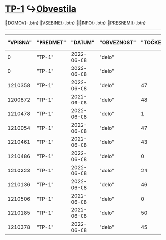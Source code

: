 # [TP-1](../index.md) ↪[Obvestila](./index.md) 

[🏡DOMOV](../index.md){: .btn}
[📝VSEBINE](../Vsebine/index.md){: .btn}
[👨‍🎓INFO](../info.md){: .btn}
[💾PRESNEMI](../Presnemi/index.md){: .btn}

---
 
| "VPISNA" | "PREDMET" | "DATUM" | "OBVEZNOST" | "TOČKE" | "OCENA [%]" | "Komentar" | "V01" | "V02" | "V03" | "V04" | "V05" |
|------|------|------|------|------|------|------|------|------|------|------|------|
| 0 | "TP-1" | 2022-06-08 | "delo" |  |  | "kriteriji" | "rok" | "oblk" | "zhtv" | "pglb" | "nZnj" |
| 0 | "TP-1" | 2022-06-08 | "delo" |  |  | "Max %" | 10 | 10 | 10 | 10 | 10 |
| 1210358 | "TP-1" | 2022-06-08 | "delo" | 47 | 94% |  | 10 | 8 | 9 | 10 | 10 |
| 1200872 | "TP-1" | 2022-06-08 | "delo" | 48 | 96% |  | 9 | 10 | 10 | 9 | 10 |
| 1210478 | "TP-1" | 2022-06-08 | "delo" | 1 | 2% |  | 1 |  |  |  |  |
| 1210054 | "TP-1" | 2022-06-08 | "delo" | 47 | 94% |  | 9 | 9 | 9 | 10 | 10 |
| 1210461 | "TP-1" | 2022-06-08 | "delo" | 43 | 86% |  | 7 | 10 | 9 | 8 | 9 |
| 1210486 | "TP-1" | 2022-06-08 | "delo" | 0 | 0% |  |  |  |  |  |  |
| 1210223 | "TP-1" | 2022-06-08 | "delo" | 24 | 48% |  | 4 | 0 | 8 | 5 | 7 |
| 1210136 | "TP-1" | 2022-06-08 | "delo" | 46 | 92% |  | 9 | 10 | 8 | 9 | 10 |
| 1210506 | "TP-1" | 2022-06-08 | "delo" | 0 | 0% |  |  |  |  |  |  |
| 1210185 | "TP-1" | 2022-06-08 | "delo" | 50 | 100% |  | 10 | 10 | 10 | 10 | 10 |
| 1210378 | "TP-1" | 2022-06-08 | "delo" | 45 | 90% |  | 10 | 7 | 8 | 10 | 10 |


